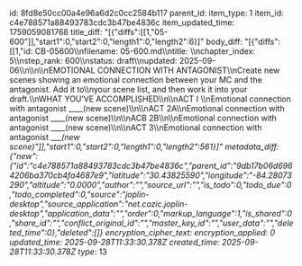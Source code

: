 id: 8fd8e50cc00a4e96a6d2c0cc2584b117
parent_id: 
item_type: 1
item_id: c4e788571a88493783cdc3b47be4836c
item_updated_time: 1759059081768
title_diff: "[{\"diffs\":[[1,\"05-600\"]],\"start1\":0,\"start2\":0,\"length1\":0,\"length2\":6}]"
body_diff: "[{\"diffs\":[[1,\"id: CB-05600\\\nfilename: 05-600.md\\\ntitle: \\\nchapter_index: 5\\\nstep_rank: 600\\\nstatus: draft\\\nupdated: 2025-09-06\\\n\\\n\\\nEMOTIONAL CONNECTION WITH ANTAGONIST\\\nCreate new scenes showing an emotional connection between your MC and the antagonist. Add it to\\\nyour scene list, and then work it into your draft.\\\nWHAT YOU’VE ACCOMPLISHED\\\n\\\nACT I \\\nEmotional connection with antagonist ____(new scene)\\\n\\\nACT 2A\\\nEmotional connection with antagonist ____(new scene)\\\n\\\nACB 2B\\\n\\\nEmotional connection with antagonist ____(new scene)\\\n\\\nACT 3\\\nEmotional connection with antagonist ____(new scene)\"]],\"start1\":0,\"start2\":0,\"length1\":0,\"length2\":561}]"
metadata_diff: {"new":{"id":"c4e788571a88493783cdc3b47be4836c","parent_id":"9db17b06d6964206ba370cb4fa4687e9","latitude":"30.43825590","longitude":"-84.28073290","altitude":"0.0000","author":"","source_url":"","is_todo":0,"todo_due":0,"todo_completed":0,"source":"joplin-desktop","source_application":"net.cozic.joplin-desktop","application_data":"","order":0,"markup_language":1,"is_shared":0,"share_id":"","conflict_original_id":"","master_key_id":"","user_data":"","deleted_time":0},"deleted":[]}
encryption_cipher_text: 
encryption_applied: 0
updated_time: 2025-09-28T11:33:30.378Z
created_time: 2025-09-28T11:33:30.378Z
type_: 13